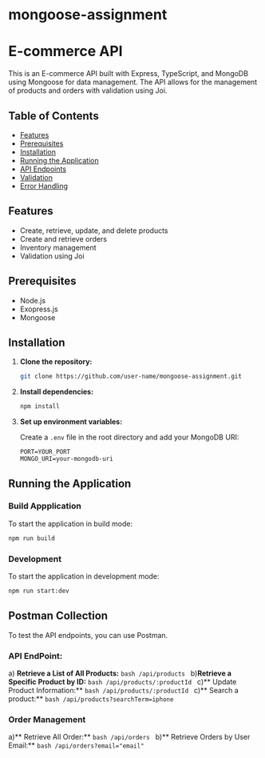 # mongoose-assignment


# E-commerce API

This is an E-commerce API built with Express, TypeScript, and MongoDB using Mongoose for data management. The API allows for the management of products and orders with validation using Joi.

## Table of Contents

- [Features](#features)
- [Prerequisites](#prerequisites)
- [Installation](#installation)
- [Running the Application](#running-the-application)
- [API Endpoints](#api-endpoints)
- [Validation](#validation)
- [Error Handling](#error-handling)

## Features

- Create, retrieve, update, and delete products
- Create and retrieve orders
- Inventory management
- Validation using Joi

## Prerequisites

- Node.js
- Exopress.js
- Mongoose

## Installation

1. **Clone the repository:**

    ```bash
    git clone https://github.com/user-name/mongoose-assignment.git
    ```

2. **Install dependencies:**

    ```bash
    npm install
    ```

3. **Set up environment variables:**

    Create a `.env` file in the root directory and add your MongoDB URI:

    ```env
    PORT=YOUR_PORT
    MONGO_URI=your-mongodb-uri
    ```

## Running the Application
### Build Appplication 
To start the application in build mode:

```bash
npm run build
```
### Development

To start the application in development mode:

```bash
npm run start:dev
```
## Postman Collection
To test the API endpoints, you can use Postman.
### API EndPoint:

a) **Retrieve a List of All Products:**
    ```bash
    /api/products
    ```
b)**Retrieve a Specific Product by ID:**
    ```bash
    /api/products/:productId
    ```
c)** Update Product Information:**
    ```bash
    /api/products/:productId
    ```
c)** Search a product:**
    ```bash
    /api/products?searchTerm=iphone
    ```
### Order Management
a)** Retrieve All  Order:**
    ```bash
    /api/orders
    ```
b)** Retrieve Orders by User Email:**
    ```bash
    /api/orders?email="email"
    ```
